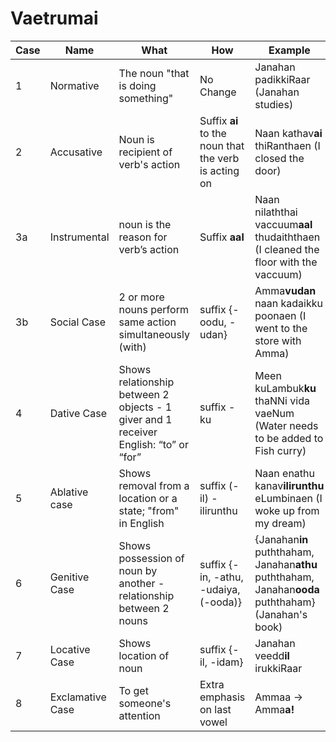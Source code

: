 # Vaetrumai

Case | Name | What | How | Example | Video |
---- |------|-----|------|-----|----
1 | Normative | The noun "that is doing something" | No Change | Janahan padikkiRaar (Janahan studies) | [Youtube](https://youtu.be/1KqTrLyfaEQ)
2 | Accusative | Noun is recipient of verb's action | Suffix **ai** to the noun that the verb is acting on | Naan kathav**ai** thiRanthaen (I closed the door) | [Youtube](https://youtu.be/1PJmafm3KZA)
3a | Instrumental | noun is the reason for verb’s action | Suffix **aal** | Naan nilaththai  vaccuum**aal** thudaiththaen (I cleaned the floor with the vaccuum) | [Youtube](https://youtu.be/eUK3IVknKOY)
3b | Social Case | 2 or more nouns perform same action simultaneously (with) |  suffix {-oodu, -udan} | Amma**vudan** naan kadaikku poonaen (I went to the store with Amma) | [Youtube](https://youtu.be/gyYvZYsHRKM)
4 | Dative Case | Shows relationship between 2 objects - 1 giver and 1 receiver	English: “to” or “for” | suffix -ku | Meen kuLambuk**ku** thaNNi vida vaeNum (Water needs to be added to Fish curry) | [Youtube](https://youtu.be/OsyQwV-2Xiw)
5 | Ablative case | Shows removal from a location or a state; "from" in English | suffix (-il)  -ilirunthu | Naan enathu kanav**ilirunthu** eLumbinaen (I woke up from my dream)| [Youtube](https://youtu.be/biXgDjwVO6s)
6 | Genitive Case | Shows possession of noun by another - relationship between 2 nouns |  suffix {-in, -athu, -udaiya, (-ooda)} | {Janahan**in** puththaham, Janahan**athu** puththaham,  Janahan**ooda** puththaham} (Janahan's book) | [Youtube](https://youtu.be/cCDoTn92cqE)
7 | Locative Case | Shows location of noun | suffix {-il, -idam} |  Janahan veedd**il** irukkiRaar | [Youtube](https://youtu.be/HPCE2--VIqA)
8 | Exclamative Case | To get someone's attention | Extra emphasis on last vowel | Ammaa -> Amma**a!** | N/A


